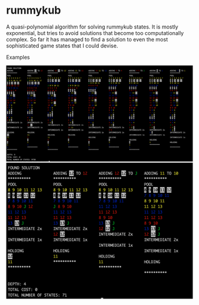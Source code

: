 # rummykub
A quasi-polynomial algorithm for solving rummykub states. It is mostly exponential, but tries to avoid solutions
that become too computationally complex. So far it has managed to find a solution to even the most sophisticated
game states that I could devise.

Examples

![Solution example](https://github.com/lucasbrambrink/rummykub/blob/main/screenshots/solution.png?raw=true)
![Simple solution](https://github.com/lucasbrambrink/rummykub/blob/main/screenshots/solution_2.png?raw=true)
